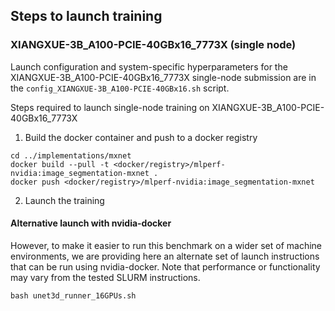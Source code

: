 ## Steps to launch training

### XIANGXUE-3B_A100-PCIE-40GBx16_7773X (single node)

Launch configuration and system-specific hyperparameters for the XIANGXUE-3B_A100-PCIE-40GBx16_7773X
single-node submission are in the `config_XIANGXUE-3B_A100-PCIE-40GBx16.sh` script.

Steps required to launch single-node training on XIANGXUE-3B_A100-PCIE-40GBx16_7773X

1. Build the docker container and push to a docker registry

```
cd ../implementations/mxnet
docker build --pull -t <docker/registry>/mlperf-nvidia:image_segmentation-mxnet .
docker push <docker/registry>/mlperf-nvidia:image_segmentation-mxnet
```

2. Launch the training

#### Alternative launch with nvidia-docker

However, to make it easier to run this benchmark on a wider set of machine
environments, we are providing here an alternate set of launch instructions
that can be run using nvidia-docker. Note that performance or functionality may
vary from the tested SLURM instructions.

```
bash unet3d_runner_16GPUs.sh
```